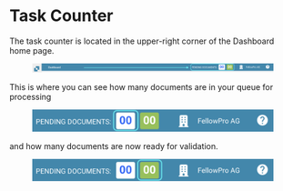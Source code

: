# Task Counter

The task counter is located in the upper-right corner of the Dashboard home page.

<figure><img src="../../.gitbook/assets/task-counter1.png" alt=""><figcaption></figcaption></figure>

This is where you can see how many documents are in your queue for processing

<figure><img src="../../.gitbook/assets/task-counter2.png" alt="" width="563"><figcaption></figcaption></figure>

and how many documents are now ready for validation.

<figure><img src="../../.gitbook/assets/task-counter3.png" alt="" width="563"><figcaption></figcaption></figure>
